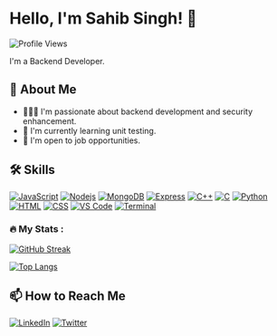 # Hello, I'm Sahib Singh! 👋

![Profile Views](https://komarev.com/ghpvc/?username=sahib139)

I'm a Backend Developer.

## 🚀 About Me

- 👨🏻‍💻 I'm passionate about backend development and security enhancement.
- 🌱 I'm currently learning unit testing.
- 💼 I'm open to job opportunities.

## 🛠️ Skills

[![JavaScript](https://img.shields.io/badge/-JavaScript-black?style=flat&logo=javascript&link=https://github.com/sahib139)](https://github.com/sahib139)
[![Nodejs](https://img.shields.io/badge/-Nodejs-black?style=flat&logo=node.js&link=https://github.com/sahib139)](https://github.com/sahib139)
[![MongoDB](https://img.shields.io/badge/-MongoDB-black?style=flat&logo=mongodb&link=https://github.com/sahib139)](https://github.com/sahib139)
[![Express](https://img.shields.io/badge/-Express-black?style=flat&logo=express&link=https://github.com/sahib139)](https://github.com/sahib139)
[![C++](https://img.shields.io/badge/-C++-00599C?style=flat&logo=c%2B%2B)](https://github.com/sahib139)
[![C](https://img.shields.io/badge/-C-A8B9CC?style=flat&logo=c)](https://github.com/sahib139)
[![Python](https://img.shields.io/badge/-Python-3776AB?style=flat&logo=python)](https://github.com/sahib139)
[![HTML](https://img.shields.io/badge/-HTML-E34F26?style=flat&logo=html5&logoColor=white)](https://github.com/sahib139)
[![CSS](https://img.shields.io/badge/-CSS-1572B6?style=flat&logo=css3)](https://github.com/sahib139)
[![VS Code](https://img.shields.io/badge/-VS_Code-007ACC?style=flat&logo=visual-studio-code)](https://github.com/sahib139)
[![Terminal](https://img.shields.io/badge/-Terminal-4D4D4D?style=flat&logo=windows-terminal&link=https://github.com/sahib139)](https://github.com/sahib139)


### :fire: My Stats :

[![GitHub Streak](http://github-readme-streak-stats.herokuapp.com?user=sahib139&theme=dark&background=000000)](https://git.io/streak-stats)

[![Top Langs](https://github-readme-stats.vercel.app/api/top-langs/?username=sahib139&layout=compact&theme=vision-friendly-dark)](https://github.com/anuraghazra/github-readme-stats)



## 📫 How to Reach Me

[![LinkedIn](https://img.shields.io/badge/-LinkedIn-blue?style=flat&logo=linkedin&link=https://www.linkedin.com/in/sahib-singh-b715b2207/)](https://www.linkedin.com/in/sahib-singh-b715b2207/)
[![Twitter](https://img.shields.io/badge/-Twitter-blue?style=flat&logo=twitter&link=https://twitter.com/sahib139)](https://twitter.com/sahib139)
